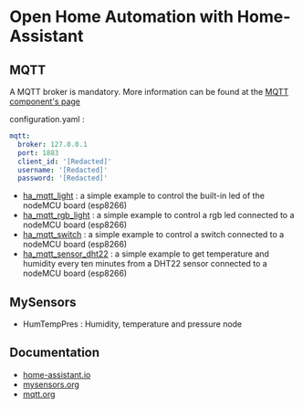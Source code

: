 # Open Home Automation with Home-Assistant

## MQTT
A MQTT broker is mandatory. More information can be found at the [MQTT component's page](https://home-assistant.io/components/mqtt/)

configuration.yaml :
```yaml
mqtt:
  broker: 127.0.0.1
  port: 1883
  client_id: '[Redacted]'
  username: '[Redacted]'
  password: '[Redacted]'
```

- [ha_mqtt_light](/ha_mqtt_light) : a simple example to control the built-in led of the nodeMCU board (esp8266)
- [ha_mqtt_rgb_light](/ha_mqtt_rgb_light) : a simple example to control a rgb led connected to a nodeMCU board (esp8266)
- [ha_mqtt_switch](/ha_mqtt_switch) : a simple example to control a switch connected to a nodeMCU board (esp8266)
- [ha_mqtt_sensor_dht22](/ha_mqtt_sensor_dht22) : a simple example to get temperature and humidity every ten minutes from a DHT22 sensor connected to a nodeMCU board (esp8266)


## MySensors
- HumTempPres : Humidity, temperature and pressure node

## Documentation
- [home-assistant.io](https://home-assistant.io)
- [mysensors.org](https://www.mysensors.org)
- [mqtt.org](http://mqtt.org)

